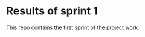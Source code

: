 # Results of sprint 1

This repo contains the first sprint of the [project work](https://fh-cloud-computing.github.io/projectwork/).

